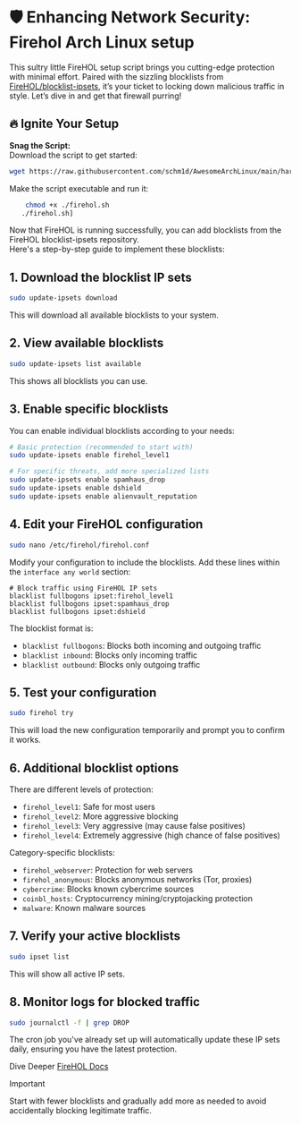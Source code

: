 # 🛡️ Enhancing Network Security: Firehol Arch Linux setup

This sultry little FireHOL setup script brings you cutting-edge protection with minimal effort.  Paired with the sizzling blocklists from [FireHOL/blocklist-ipsets](https://github.com/firehol/blocklist-ipsets), it’s your ticket to locking down malicious traffic in style. Let’s dive in and get that firewall purring!

## 🔥 Ignite Your Setup

 **Snag the Script:**  
   Download the script to get started:
   ```bash
   wget https://raw.githubusercontent.com/schm1d/AwesomeArchLinux/main/hardening/firehol/firehol.sh
```

Make the script executable and run it:

```bash
    chmod +x ./firehol.sh
   ./firehol.sh]
   ```

Now that FireHOL is running successfully, you can add blocklists from the FireHOL blocklist-ipsets repository.  
Here's a step-by-step guide to implement these blocklists:

## 1. **Download the blocklist IP sets**
   ```bash
   sudo update-ipsets download
   ```
   This will download all available blocklists to your system.

## 2. **View available blocklists**
   ```bash
   sudo update-ipsets list available
   ```
   This shows all blocklists you can use.

## 3. **Enable specific blocklists**
   You can enable individual blocklists according to your needs:
   ```bash
   # Basic protection (recommended to start with)
   sudo update-ipsets enable firehol_level1
   
   # For specific threats, add more specialized lists
   sudo update-ipsets enable spamhaus_drop
   sudo update-ipsets enable dshield
   sudo update-ipsets enable alienvault_reputation
   ```

## 4. **Edit your FireHOL configuration**
   ```bash
   sudo nano /etc/firehol/firehol.conf
   ```
   
   Modify your configuration to include the blocklists. Add these lines within the `interface any world` section:
   ```
   # Block traffic using FireHOL IP sets
   blacklist fullbogons ipset:firehol_level1
   blacklist fullbogons ipset:spamhaus_drop
   blacklist fullbogons ipset:dshield
   ```

   The blocklist format is:
   - `blacklist fullbogons`: Blocks both incoming and outgoing traffic
   - `blacklist inbound`: Blocks only incoming traffic
   - `blacklist outbound`: Blocks only outgoing traffic

## 5. **Test your configuration**
   ```bash
   sudo firehol try
   ```
   This will load the new configuration temporarily and prompt you to confirm it works.

## 6. **Additional blocklist options**

   There are different levels of protection:
   - `firehol_level1`: Safe for most users
   - `firehol_level2`: More aggressive blocking
   - `firehol_level3`: Very aggressive (may cause false positives)
   - `firehol_level4`: Extremely aggressive (high chance of false positives)

   Category-specific blocklists:
   - `firehol_webserver`: Protection for web servers
   - `firehol_anonymous`: Blocks anonymous networks (Tor, proxies)
   - `cybercrime`: Blocks known cybercrime sources
   - `coinbl_hosts`: Cryptocurrency mining/cryptojacking protection
   - `malware`: Known malware sources

## 7. **Verify your active blocklists**
   ```bash
   sudo ipset list
   ```
   This will show all active IP sets.

## 8. **Monitor logs for blocked traffic**
   ```bash
   sudo journalctl -f | grep DROP
   ```

The cron job you've already set up will automatically update these IP sets daily, ensuring you have the latest protection.  

 Dive Deeper
 [FireHOL Docs](https://firehol.org/documentation/)  

> [!IMPORTANT]
> Start with fewer blocklists and gradually add more as needed to avoid accidentally blocking legitimate traffic.


